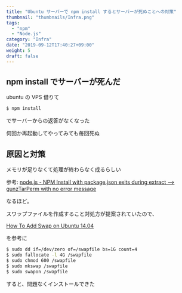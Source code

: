 ```yaml
---
title: "Ubuntu サーバーで npm install するとサーバーが死ぬことへの対策"
thumbnail: "thumbnails/Infra.png"
tags:
  - "npm"
  - "Node.js"
category: "Infra"
date: "2019-09-12T17:40:27+09:00"
weight: 5
draft: false
---
```


## npm install でサーバーが死んだ

ubuntu の VPS 借りて

```bash
$ npm install
```

でサーバーからの返答がなくなった

何回か再起動してやってみても毎回死ぬ

## 原因と対策

メモリが足りなくて処理が終わらなく成るらしい

参考: [node.js - NPM Install with package.json exits during extract --> gunzTarPerm with no error message](https://www.oipapio.com/question-7118750)

なるほど。

スワップファイルを作成すること対処方が提案されていたので、

[How To Add Swap on Ubuntu 14.04](https://www.digitalocean.com/community/tutorials/how-to-add-swap-on-ubuntu-14-04)

を参考に

```bash
$ sudo dd if=/dev/zero of=/swapfile bs=1G count=4
$ sudo fallocate -l 4G /swapfile
$ sudo chmod 600 /swapfile
$ sudo mkswap /swapfile
$ sudo swapon /swapfile
```

すると、問題なくインストールできた
